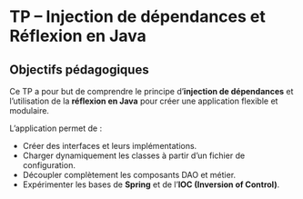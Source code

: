 #  TP – Injection de dépendances et Réflexion en Java

##  Objectifs pédagogiques
Ce TP a pour but de comprendre le principe d’**injection de dépendances** et l’utilisation de la **réflexion en Java** pour créer une application flexible et modulaire.

L’application permet de :
- Créer des interfaces et leurs implémentations.  
- Charger dynamiquement les classes à partir d’un fichier de configuration.  
- Découpler complètement les composants DAO et métier.  
- Expérimenter les bases de **Spring** et de l’**IOC (Inversion of Control)**.




